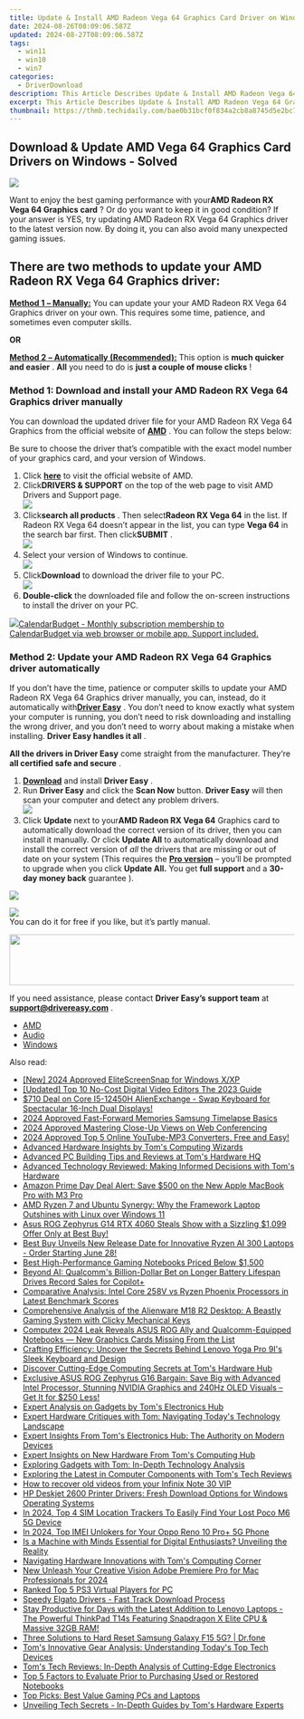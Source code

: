 ```yaml
---
title: Update & Install AMD Radeon Vega 64 Graphics Card Driver on Windows PCs [FIXED]
date: 2024-08-26T08:09:06.587Z
updated: 2024-08-27T08:09:06.587Z
tags:
  - win11
  - win10
  - win7
categories:
  - DriverDownload
description: This Article Describes Update & Install AMD Radeon Vega 64 Graphics Card Driver on Windows PCs [FIXED]
excerpt: This Article Describes Update & Install AMD Radeon Vega 64 Graphics Card Driver on Windows PCs [FIXED]
thumbnail: https://thmb.techidaily.com/bae0b31bcf0f834a2cb8a8745d5e2bc7c01fc184bad894f3a2d80e9f7aedc125.jpg
---
```


## Download & Update AMD Vega 64 Graphics Card Drivers on Windows - Solved

![](https://images.drivereasy.com/wp-content/uploads/2018/12/snap000078-300x267.png)

 Want to enjoy the best gaming performance with your**AMD Radeon RX Vega 64 Graphics card** ? Or do you want to keep it in good condition? If your answer is YES, try updating AMD Radeon RX Vega 64 Graphics driver to the latest version now. By doing it, you can also avoid many unexpected gaming issues.

## **There are two methods to update your AMD Radeon RX Vega 64 Graphics driver:**

[**Method 1** **– Manually:**](https://tools.techidaily.com/drivereasy/download/)  You can update your your AMD Radeon RX Vega 64 Graphics driver on your own. This requires some time, patience, and sometimes even computer skills.

**OR**

[**Method 2** **– Automatically (Recommended):**](https://www.drivereasy.com/knowledge/amd-vega-64-drivers-download-update-solved/#b)  This option is **much quicker and easier** .   **All**  you need to do is   **just a couple of mouse clicks** !

### **Method 1: Download and install your AMD Radeon RX Vega 64 Graphics driver manually**

 You can download the updated driver file for your AMD Radeon RX Vega 64 Graphics from the official website of [**AMD**](https://www.amd.com/en) . You can follow the steps below:

 Be sure to choose the driver that’s compatible with the exact model number of your graphics card, and your version of Windows.

1. Click **[here](https://www.amd.com/en)**  to visit the official website of AMD.
2. Click**DRIVERS & SUPPORT** on the top of the web page to visit AMD Drivers and Support page.  
![](https://images.drivereasy.com/wp-content/uploads/2018/12/snap000079.png)
3. Click**search all products** . Then select**Radeon RX Vega 64** in the list. If Radeon RX Vega 64 doesn’t appear in the list, you can type **Vega 64** in the search bar first. Then click**SUBMIT** .  
![](https://images.drivereasy.com/wp-content/uploads/2018/12/snap000086.png)
4. Select your version of Windows to continue.  
![](https://images.drivereasy.com/wp-content/uploads/2018/12/snap000081.png)
5. Click**Download** to download the driver file to your PC.  
![](https://images.drivereasy.com/wp-content/uploads/2018/12/snap000082.png)
6. **Double-click** the downloaded file and follow the on-screen instructions to install the driver on your PC.

<!-- affiliate ads begin -->
<a href="https://secure.2checkout.com/order/checkout.php?PRODS=37701530&QTY=1&AFFILIATE=108875&CART=1"><img src="https://secure.avangate.com/images/merchant/6fe0c81e3f9438db11ebbfba6c5ce460/products/copy_cbLogo_with_text_blue.png" border="0">CalendarBudget - Monthly subscription membership to CalendarBudget via web browser or mobile app. Support included. </a>
<!-- affiliate ads end -->
### **Method 2: Update your AMD Radeon RX Vega 64 Graphics driver automatically**

 If you don’t have the time, patience or computer skills to update your AMD Radeon RX Vega 64 Graphics driver manually, you can, instead, do it automatically with[**Driver Easy**](https://tools.techidaily.com/drivereasy/download/) .  You don’t need to know exactly what system your computer is running, you don’t need to risk downloading and installing the wrong driver, and you don’t need to worry about making a mistake when installing. **Driver Easy handles it all** .

**All the drivers in Driver Easy** come straight from the manufacturer. They‘re **all certified safe and secure** .

1. **[Download](https://tools.techidaily.com/drivereasy/download/)** and install **Driver Easy** .
2. Run **Driver Easy**  and click the **Scan Now**  button. **Driver Easy**  will then scan your computer and detect any problem drivers.  
![](https://images.drivereasy.com/wp-content/uploads/2018/12/snap000027-3.png)
3. Click **Update**  next to your**AMD Radeon RX Vega 64** Graphics card to automatically download the correct version of its driver, then you can install it manually. Or click **Update All**  to automatically download and install the correct version of _all_ the drivers that are missing or out of date on your system (This requires the **[Pro version](https://tools.techidaily.com/drivereasy/download/)**  – you’ll be prompted to upgrade when you click **Update All.**  You get **full support** and a **30-day money back** guarantee  ).  
<!-- affiliate ads begin -->
<a href="https://shop.systoolsgroup.com/affiliate.php?ACCOUNT=SYSTOOBY&AFFILIATE=108875&PATH=https%3A%2F%2Fwww.systoolsgroup.com%3FAFFILIATE%3D108875%26RESOURCE%3D%2BSysTools%2BOutlook%2BRecovery"><img src="https://www.systoolsgroup.com/box/outlook-recovery.png" border="0"></a>
<!-- affiliate ads end -->
![](https://images.drivereasy.com/wp-content/uploads/2018/12/snap000083.png)  
 You can do it for free if you like, but it’s partly manual.  
<!-- affiliate ads begin -->
<a href="https://arkmc.pxf.io/c/5597632/427477/5172" target="_top" id="427477"><img src="//a.impactradius-go.com/display-ad/5172-427477" border="0" alt="" width="728" height="90"/></a><img height="0" width="0" src="https://arkmc.pxf.io/i/5597632/427477/5172" style="position:absolute;visibility:hidden;" border="0" />
<!-- affiliate ads end -->
 If you need assistance, please contact **Driver Easy’s support team** at **[support@drivereasy.com](https://tools.techidaily.com/drivereasy/download/)**  .

* [AMD](https://tools.techidaily.com/drivereasy/download/)
* [Audio](https://tools.techidaily.com/drivereasy/download/)
* [Windows](https://tools.techidaily.com/drivereasy/download/)

<ins class="adsbygoogle"
     style="display:block"
     data-ad-format="autorelaxed"
     data-ad-client="ca-pub-7571918770474297"
     data-ad-slot="1223367746"></ins>



<ins class="adsbygoogle"
     style="display:block"
     data-ad-client="ca-pub-7571918770474297"
     data-ad-slot="8358498916"
     data-ad-format="auto"
     data-full-width-responsive="true"></ins>

<span class="atpl-alsoreadstyle">Also read:</span>
<div><ul>
<li><a href="https://digital-screen-recording.techidaily.com/new-2024-approved-elitescreensnap-for-windows-xxp/"><u>[New] 2024 Approved  EliteScreenSnap for Windows X/XP</u></a></li>
<li><a href="https://facebook-record-videos.techidaily.com/updated-top-10-no-cost-digital-video-editors-the-2023-guide/"><u>[Updated] Top 10 No-Cost Digital Video Editors  The 2023 Guide</u></a></li>
<li><a href="https://hardware-help.techidaily.com/1723862740728-710-deal-on-core-i5-12450h-alienexchange-swap-keyboard-for-spectacular-16-inch-dual-displays/"><u>$710 Deal on Core I5-12450H AlienExchange - Swap Keyboard for Spectacular 16-Inch Dual Displays!</u></a></li>
<li><a href="https://fox-boxes.techidaily.com/2024-approved-fast-forward-memories-samsung-timelapse-basics/"><u>2024 Approved  Fast-Forward Memories  Samsung Timelapse Basics</u></a></li>
<li><a href="https://fox-direct.techidaily.com/2024-approved-mastering-close-up-views-on-web-conferencing/"><u>2024 Approved  Mastering Close-Up Views on Web Conferencing</u></a></li>
<li><a href="https://facebook-video-share.techidaily.com/2024-approved-top-5-online-youtube-mp3-converters-free-and-easy/"><u>2024 Approved  Top 5 Online YouTube-MP3 Converters, Free and Easy!</u></a></li>
<li><a href="https://hardware-help.techidaily.com/advanced-hardware-insights-by-toms-computing-wizards/"><u>Advanced Hardware Insights by Tom's Computing Wizards</u></a></li>
<li><a href="https://hardware-help.techidaily.com/advanced-pc-building-tips-and-reviews-at-toms-hardware-hq/"><u>Advanced PC Building Tips and Reviews at Tom's Hardware HQ</u></a></li>
<li><a href="https://hardware-help.techidaily.com/advanced-technology-reviewed-making-informed-decisions-with-toms-hardware/"><u>Advanced Technology Reviewed: Making Informed Decisions with Tom's Hardware</u></a></li>
<li><a href="https://hardware-help.techidaily.com/amazon-prime-day-deal-alert-save-500-on-the-new-apple-macbook-pro-with-m3-pro/"><u>Amazon Prime Day Deal Alert: Save $500 on the New Apple MacBook Pro with M3 Pro</u></a></li>
<li><a href="https://hardware-help.techidaily.com/amd-ryzen-7-and-ubuntu-synergy-why-the-framework-laptop-outshines-with-linux-over-windows-11/"><u>AMD Ryzen 7 and Ubuntu Synergy: Why the Framework Laptop Outshines with Linux over Windows 11</u></a></li>
<li><a href="https://hardware-help.techidaily.com/1723862738608-asus-rog-zephyrus-g14-rtx-4060-steals-show-with-a-sizzling-1099-offer-only-at-best-buy/"><u>Asus ROG Zephyrus G14 RTX 4060 Steals Show with a Sizzling $1,099 Offer Only at Best Buy!</u></a></li>
<li><a href="https://hardware-help.techidaily.com/1723862734166-best-buy-unveils-new-release-date-for-innovative-ryzen-ai-300-laptops-order-starting-june-28/"><u>Best Buy Unveils New Release Date for Innovative Ryzen AI 300 Laptops - Order Starting June 28!</u></a></li>
<li><a href="https://hardware-help.techidaily.com/best-high-performance-gaming-notebooks-priced-below-1500/"><u>Best High-Performance Gaming Notebooks Priced Below $1,500</u></a></li>
<li><a href="https://hardware-help.techidaily.com/beyond-ai-qualcomms-billion-dollar-bet-on-longer-battery-lifespan-drives-record-sales-for-copilotplus/"><u>Beyond AI: Qualcomm's Billion-Dollar Bet on Longer Battery Lifespan Drives Record Sales for Copilot+</u></a></li>
<li><a href="https://hardware-help.techidaily.com/comparative-analysis-intel-core-258v-vs-ryzen-phoenix-processors-in-latest-benchmark-scores/"><u>Comparative Analysis: Intel Core 258V vs Ryzen Phoenix Processors in Latest Benchmark Scores</u></a></li>
<li><a href="https://hardware-help.techidaily.com/comprehensive-analysis-of-the-alienware-m18-r2-desktop-a-beastly-gaming-system-with-clicky-mechanical-keys/"><u>Comprehensive Analysis of the Alienware M18 R2 Desktop: A Beastly Gaming System with Clicky Mechanical Keys</u></a></li>
<li><a href="https://hardware-help.techidaily.com/computex-2024-leak-reveals-asus-rog-ally-and-qualcomm-equipped-notebooks-new-graphics-cards-missing-from-the-list/"><u>Computex 2024 Leak Reveals ASUS ROG Ally and Qualcomm-Equipped Notebooks — New Graphics Cards Missing From the List</u></a></li>
<li><a href="https://hardware-help.techidaily.com/crafting-efficiency-uncover-the-secrets-behind-lenovo-yoga-pro-9is-sleek-keyboard-and-design/"><u>Crafting Efficiency: Uncover the Secrets Behind Lenovo Yoga Pro 9I's Sleek Keyboard and Design</u></a></li>
<li><a href="https://hardware-help.techidaily.com/discover-cutting-edge-computing-secrets-at-toms-hardware-hub/"><u>Discover Cutting-Edge Computing Secrets at Tom's Hardware Hub</u></a></li>
<li><a href="https://hardware-help.techidaily.com/1723862717661-exclusive-asus-rog-zephyrus-g16-bargain-save-big-with-advanced-intel-processor-stunning-nvidia-graphics-and-240hz-oled-visuals-get-it-for-250-less/"><u>Exclusive ASUS ROG Zephyrus G16 Bargain: Save Big with Advanced Intel Processor, Stunning NVIDIA Graphics and 240Hz OLED Visuals – Get It for $250 Less!</u></a></li>
<li><a href="https://hardware-help.techidaily.com/expert-analysis-on-gadgets-by-toms-electronics-hub/"><u>Expert Analysis on Gadgets by Tom's Electronics Hub</u></a></li>
<li><a href="https://hardware-help.techidaily.com/expert-hardware-critiques-with-tom-navigating-todays-technology-landscape/"><u>Expert Hardware Critiques with Tom: Navigating Today's Technology Landscape</u></a></li>
<li><a href="https://hardware-help.techidaily.com/expert-insights-from-toms-electronics-hub-the-authority-on-modern-devices/"><u>Expert Insights From Tom's Electronics Hub: The Authority on Modern Devices</u></a></li>
<li><a href="https://hardware-help.techidaily.com/expert-insights-on-new-hardware-from-toms-computing-hub/"><u>Expert Insights on New Hardware From Tom's Computing Hub</u></a></li>
<li><a href="https://hardware-help.techidaily.com/exploring-gadgets-with-tom-in-depth-technology-analysis/"><u>Exploring Gadgets with Tom: In-Depth Technology Analysis</u></a></li>
<li><a href="https://hardware-help.techidaily.com/exploring-the-latest-in-computer-components-with-toms-tech-reviews/"><u>Exploring the Latest in Computer Components with Tom's Tech Reviews</u></a></li>
<li><a href="https://blog-min.techidaily.com/how-to-recover-old-videos-from-your-infinix-note-30-vip-by-fonelab-android-recover-video/"><u>How to recover old videos from your Infinix Note 30 VIP</u></a></li>
<li><a href="https://hardware-help.techidaily.com/hp-deskjet-2600-printer-drivers-fresh-download-options-for-windows-operating-systems/"><u>HP Deskjet 2600 Printer Drivers: Fresh Download Options for Windows Operating Systems</u></a></li>
<li><a href="https://easy-unlock-android.techidaily.com/in-2024-top-4-sim-location-trackers-to-easily-find-your-lost-poco-m6-5g-device-by-drfone-android/"><u>In 2024, Top 4 SIM Location Trackers To Easily Find Your Lost Poco M6 5G Device</u></a></li>
<li><a href="https://sim-unlock.techidaily.com/in-2024-top-imei-unlokers-for-your-oppo-reno-10-proplus-5g-phone-by-drfone-android/"><u>In 2024, Top IMEI Unlokers for Your Oppo Reno 10 Pro+ 5G Phone</u></a></li>
<li><a href="https://hardware-help.techidaily.com/1723862705306-is-a-machine-with-minds-essential-for-digital-enthusiasts-unveiling-the-reality/"><u>Is a Machine with Minds Essential for Digital Enthusiasts? Unveiling the Reality</u></a></li>
<li><a href="https://hardware-help.techidaily.com/navigating-hardware-innovations-with-toms-computing-corner/"><u>Navigating Hardware Innovations with Tom's Computing Corner</u></a></li>
<li><a href="https://video-content-creator.techidaily.com/new-unleash-your-creative-vision-adobe-premiere-pro-for-mac-professionals-for-2024/"><u>New Unleash Your Creative Vision Adobe Premiere Pro for Mac Professionals for 2024</u></a></li>
<li><a href="https://screen-video-capture.techidaily.com/ranked-top-5-ps3-virtual-players-for-pc/"><u>Ranked  Top 5 PS3 Virtual Players for PC</u></a></li>
<li><a href="https://hardware-help.techidaily.com/speedy-elgato-drivers-fast-track-download-process/"><u>Speedy Elgato Drivers - Fast Track Download Process</u></a></li>
<li><a href="https://hardware-help.techidaily.com/1723862716690-stay-productive-for-days-with-the-latest-addition-to-lenovo-laptops-the-powerful-thinkpad-t14s-featuring-snapdragon-x-elite-cpu-and-massive-32gb-ram/"><u>Stay Productive for Days with the Latest Addition to Lenovo Laptops - The Powerful ThinkPad T14s Featuring Snapdragon X Elite CPU & Massive 32GB RAM!</u></a></li>
<li><a href="https://techidaily.com/three-solutions-to-hard-reset-samsung-galaxy-f15-5g-drfone-by-drfone-reset-android-reset-android/"><u>Three Solutions to Hard Reset Samsung Galaxy F15 5G? | Dr.fone</u></a></li>
<li><a href="https://hardware-help.techidaily.com/toms-innovative-gear-analysis-understanding-todays-top-tech-devices/"><u>Tom's Innovative Gear Analysis: Understanding Today's Top Tech Devices</u></a></li>
<li><a href="https://hardware-help.techidaily.com/toms-tech-reviews-in-depth-analysis-of-cutting-edge-electronics/"><u>Tom's Tech Reviews: In-Depth Analysis of Cutting-Edge Electronics</u></a></li>
<li><a href="https://techtrends.techidaily.com/top-5-factors-to-evaluate-prior-to-purchasing-used-or-restored-notebooks/"><u>Top 5 Factors to Evaluate Prior to Purchasing Used or Restored Notebooks</u></a></li>
<li><a href="https://hardware-help.techidaily.com/top-picks-best-value-gaming-pcs-and-laptops/"><u>Top Picks: Best Value Gaming PCs and Laptops</u></a></li>
<li><a href="https://hardware-help.techidaily.com/unveiling-tech-secrets-in-depth-guides-by-toms-hardware-experts/"><u>Unveiling Tech Secrets - In-Depth Guides by Tom's Hardware Experts</u></a></li>
</ul></div>
